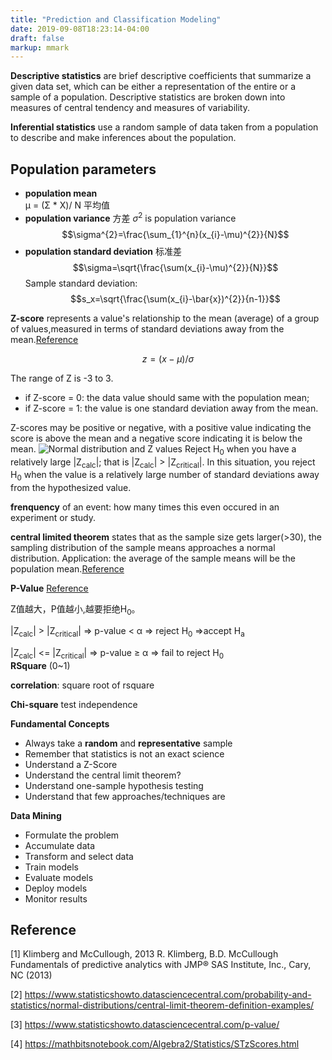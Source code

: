 ```yaml
---
title: "Prediction and Classification Modeling"
date: 2019-09-08T18:23:14-04:00
draft: false
markup: mmark
---
```


**Descriptive statistics** are brief descriptive coefficients that summarize a given data set, which can be either a representation of the entire or a sample of a population. Descriptive statistics are broken down into measures of central tendency and measures of variability.

 **Inferential statistics** use a random sample of data taken from a population to describe and make inferences about the population.

 

## Population parameters
- **population mean**  
μ = (Σ * X)/ N 平均值
- **population variance**  方差
$\sigma^{2}$ is population variance 
$$\sigma^{2}=\frac{\sum_{1}^{n}(x_{i}-\mu)^{2}}{N}$$
- **population standard deviation** 标准差
$$\sigma=\sqrt{\frac{\sum(x_{i}-\mu)^{2}}{N}}$$
Sample standard deviation:
$$s_x=\sqrt{\frac{\sum(x_{i}-\bar{x})^{2}}{n-1}}$$

**Z-score** represents a value's relationship to the mean (average) of a group of values,measured in terms of standard deviations away from the mean.[Reference](https://mathbitsnotebook.com/Algebra2/Statistics/STzScores.html)

$$z=(x-\mu)/\sigma$$

The range of Z is -3 to 3.

- if Z-score = 0: the data value should same with the population mean;
- if Z-score = 1: the value is one standard deviation away from the mean.

Z-scores may be positive or negative, with a positive value indicating the score is above the mean and a negative score indicating it is below the mean.
![Normal distribution and Z values](/img/normaldistribution.png)
Reject H<sub>0</sub> when you have a relatively large |Z<sub>calc</sub>|; that is |Z<sub>calc</sub>| > |Z<sub>critical</sub>|.
In this situation, you reject H<sub>0</sub> when the value is a relatively large number of standard deviations away from the hypothesized value.

**frenquency** of an event: how many times this even occured in an experiment or study.

**central limited theorem** states that as the sample size gets larger(>30), the sampling distribution of the sample means approaches a normal distribution. Application: the average of the sample means will be the population mean.[Reference](https://www.statisticshowto.datasciencecentral.com/probability-and-statistics/normal-distributions/central-limit-theorem-definition-examples/)



**P-Value** [Reference](https://www.statisticshowto.datasciencecentral.com/p-value/)

Z值越大，P值越小,越要拒绝H<sub>0</sub>。

|Z<sub>calc</sub>| > |Z<sub>critical</sub>| ⇒ p-value < α ⇒ reject H<sub>0</sub>  ⇒accept H<sub>a</sub>

|Z<sub>calc</sub>| <= |Z<sub>critical</sub>| ⇒ p-value ≥ α ⇒ fail to reject H<sub>0</sub> 
​	 
​**RSquare** (0~1)

**correlation**: square root of rsquare

**Chi-square** test independence

**Fundamental Concepts**
- Always take a **random** and **representative** sample
- Remember that statistics is not an exact science
- Understand a Z-Score
- Understand the central limit theorem?
- Understand one-sample hypothesis testing
- Understand that few approaches/techniques are

**Data Mining**
- Formulate the problem
- Accumulate data
- Transform and select data
- Train models
- Evaluate models
- Deploy models
- Monitor results

## Reference
[1] Klimberg and McCullough, 2013
R. Klimberg, B.D. McCullough
Fundamentals of predictive analytics with JMP®
SAS Institute, Inc., Cary, NC (2013)

[2] https://www.statisticshowto.datasciencecentral.com/probability-and-statistics/normal-distributions/central-limit-theorem-definition-examples/

[3] https://www.statisticshowto.datasciencecentral.com/p-value/

[4] https://mathbitsnotebook.com/Algebra2/Statistics/STzScores.html